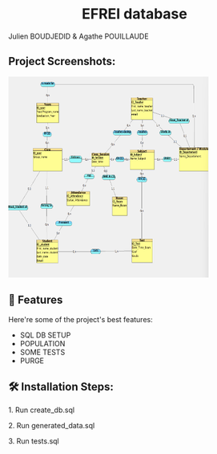<h1 align="center" id="title">EFREI database</h1>

<p id="description">Julien BOUDJEDID &amp; Agathe POUILLAUDE</p>

<h2>Project Screenshots:</h2>

<img src="https://github.com/makethpanda/Data-project-2025/blob/main/screenshots/image%20copy%207.png" alt="project-screenshot" width="400" height="400/">

  
  
<h2>🧐 Features</h2>

Here're some of the project's best features:

*   SQL DB SETUP
*   POPULATION
*   SOME TESTS
*   PURGE

<h2>🛠️ Installation Steps:</h2>

<p>1. Run create_db.sql</p>

<p>2. Run generated_data.sql</p>

<p>3. Run tests.sql</p>
